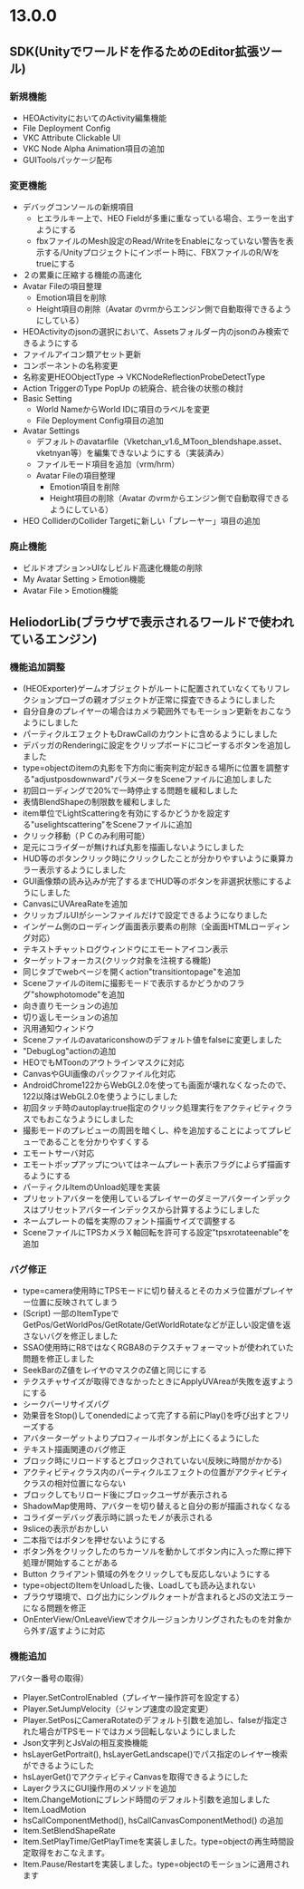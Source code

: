 # 13.0.0

## SDK(Unityでワールドを作るためのEditor拡張ツール)

### 新規機能
- HEOActivityにおいてのActivity編集機能
- File Deployment Config
- VKC Attribute Clickable UI
- VKC Node Alpha Animation項目の追加
- GUIToolsパッケージ配布

### 変更機能
- デバッグコンソールの新規項目
  - ヒエラルキー上で、HEO Fieldが多重に重なっている場合、エラーを出すようにする
  - fbxファイルのMesh設定のRead/WriteをEnableになっていない警告を表示する/Unityプロジェクトにインポート時に、FBXファイルのR/Wをtrueにする
- ２の累乗に圧縮する機能の高速化
- Avatar Fileの項目整理
  - Emotion項目を削除
  - Height項目の削除（Avatar のvrmからエンジン側で自動取得できるようにしている）
- HEOActivityのjsonの選択において、Assetsフォルダー内のjsonのみ検索できるようにする
- ファイルアイコン類アセット更新
- コンポーネントの名称変更
- 名称変更HEOObjectType → VKCNodeReflectionProbeDetectType
- Action TriggerのType PopUp の統廃合、統合後の状態の検討
- Basic Setting
  - World NameからWorld IDに項目のラベルを変更
  - File Deployment Config項目の追加
- Avatar Settings
  - デフォルトのavatarfile（Vketchan_v1.6_MToon_blendshape.asset、vketnyan等）を編集できないようにする（実装済み）
  - ファイルモード項目を追加（vrm/hrm）
  - Avatar Fileの項目整理
    - Emotion項目を削除
    - Height項目の削除（Avatar のvrmからエンジン側で自動取得できるようにしている）
- HEO ColliderのCollider Targetに新しい「プレーヤー」項目の追加

### 廃止機能
- ビルドオプション>UIなしビルド高速化機能の削除
- My Avatar Setting > Emotion機能
- Avatar File > Emotion機能

## HeliodorLib(ブラウザで表示されるワールドで使われているエンジン)

### 機能追加調整

- (HEOExporter)ゲームオブジェクトがルートに配置されていなくてもリフレクションプローブの親オブジェクトが正常に探査できるようにしました 
- 自分自身のプレイヤーの場合はカメラ範囲外でもモーション更新をおこなうようにしました 
- パーティクルエフェクトもDrawCallのカウントに含めるようにしました
- デバッガのRenderingに設定をクリップボードにコピーするボタンを追加しました
- type=objectのitemの丸影を下方向に衝突判定が起きる場所に位置を調整する"adjustposdownward"パラメータをSceneファイルに追加しました 
- 初回ローディングで20%で一時停止する問題を緩和しました 
- 表情BlendShapeの制限数を緩和しました 
- item単位でLightScatteringを有効にするかどうかを設定する"uselightscattering"をSceneファイルに追加
- クリック移動（ＰＣのみ利用可能）
- 足元にコライダーが無ければ丸影を描画しないようにしました
- HUD等のボタンクリック時にクリックしたことが分かりやすいように乗算カラー表示するようにしました
- GUI画像類の読み込みが完了するまでHUD等のボタンを非選択状態にするようにしました
- CanvasにUVAreaRateを追加 
- クリッカブルUIがシーンファイルだけで設定できるようになりました 
- インゲーム側のローディング画面表示要素の削除（全画面HTMLローディング対応）
- テキストチャットログウィンドウにエモートアイコン表示
- ターゲットフォーカス(クリック対象を注視する機能) 
- 同じタブでwebページを開くaction"transitiontopage"を追加
- Sceneファイルのitemに撮影モードで表示するかどうかのフラグ"showphotomode"を追加
- 向き直りモーションの追加 
- 切り返しモーションの追加 
- 汎用通知ウィンドウ 
- Sceneファイルのavatariconshowのデフォルト値をfalseに変更しました
- "DebugLog"actionの追加 
- HEOでもMToonのアウトラインマスクに対応
- CanvasやGUI画像のパックファイル化対応 
- AndroidChrome122からWebGL2.0を使っても画面が壊れなくなったので、122以降はWebGL2.0を使うようにしました
- 初回タッチ時のautoplay:true指定のクリック処理実行をアクティビティクラスでもおこなうようにしました 
- 撮影モードのプレビューの周囲を暗くし、枠を追加することによってプレビューであることを分かりやすくする 
- エモートサーバ対応 
- エモートポップアップについてはネームプレート表示フラグによらず描画するようにする 
- パーティクルItemのUnload処理を実装
- プリセットアバターを使用しているプレイヤーのダミーアバターインデックスはプリセットアバターインデックスから計算するようにしました 
- ネームプレートの幅を実際のフォント描画サイズで調整する 
- SceneファイルにTPSカメラＸ軸回転を許可する設定"tpsxrotateenable"を追加

### バグ修正
- type=camera使用時にTPSモードに切り替えるとそのカメラ位置がプレイヤー位置に反映されてしまう 
- (Script) 一部のItemTypeでGetPos/GetWorldPos/GetRotate/GetWorldRotateなどが正しい設定値を返さないバグを修正しました 
- SSAO使用時にR8ではなくRGBA8のテクスチャフォーマットが使われていた問題を修正しました 
- SeekBarのZ値をレイヤのマスクのZ値と同じにする 
- テクスチャサイズが取得できなかったときにApplyUVAreaが失敗を返すようにする 
- シークバーリサイズバグ 
- 効果音をStop()してonendedによって完了する前にPlay()を呼び出すとフリーズする
- アバターターゲットよりプロフィールボタンが上にくるようにした
- テキスト描画関連のバグ修正 
- ブロック時にリロードするとブロックされていない(反映に時間がかかる) 
- アクティビティクラス内のパーティクルエフェクトの位置がアクティビティクラスの相対位置にならない
- ブロックしてもリロード後にブロックユーザが表示される 
- ShadowMap使用時、アバターを切り替えると自分の影が描画されなくなる
- コライダーデバッグ表示時に誤ったモノが表示される
- 9sliceの表示がおかしい 
- 二本指ではボタンを押せないようにする 
- ボタン外をクリックしたのちカーソルを動かしてボタン内に入った際に押下処理が開始することがある 
- Button クライアント領域の外をクリックしても反応しないようにする 
- type=objectのItemをUnloadした後、Loadしても読み込まれない 
- ブラウザ環境で、ログ出力にシングルクォートが含まれるとJSの文法エラーになる問題を修正
- OnEnterView/OnLeaveViewでオクルージョンカリングされたものを対象から外す/返すように対応 

### 機能追加

アバター番号の取得）
- Player.SetControlEnabled（プレイヤー操作許可を設定する）
- Player.SetJumpVelocity（ジャンプ速度の設定変更）
- Player.SetPosにCameraRotateのデフォルト引数を追加し、falseが指定された場合がTPSモードではカメラ回転しないようにしました
- Json文字列とJsValの相互変換機能 
- hsLayerGetPortrait(), hsLayerGetLandscape()でパス指定のレイヤー検索ができるようにした
- hsLayerGet()でアクティビティCanvasを取得できるようにした
- LayerクラスにGUI操作用のメソッドを追加 
- Item.ChangeMotionにブレンド時間のデフォルト引数を追加しました
- Item.LoadMotion 
- hsCallComponentMethod(), hsCallCanvasComponentMethod() の追加 
- Item.SetBlendShapeRate 
- Item.SetPlayTime/GetPlayTimeを実装しました。type=objectの再生時間設定取得をおこなえます。
- Item.Pause/Restartを実装しました。type=objectのモーションに適用されます